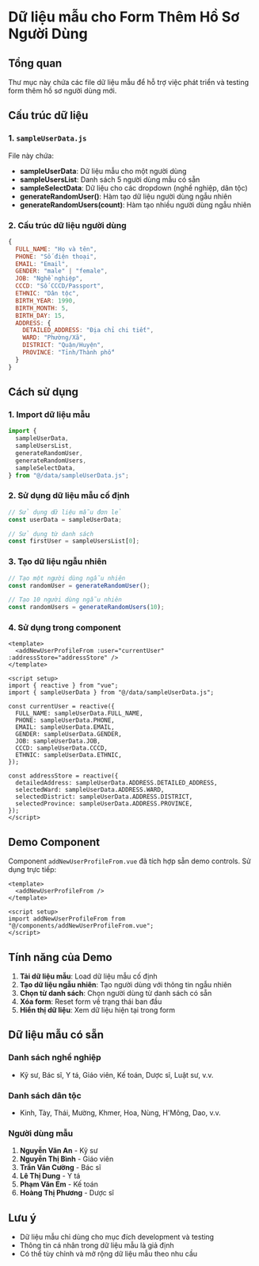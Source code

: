 # Dữ liệu mẫu cho Form Thêm Hồ Sơ Người Dùng

## Tổng quan

Thư mục này chứa các file dữ liệu mẫu để hỗ trợ việc phát triển và testing form thêm hồ sơ người dùng mới.

## Cấu trúc dữ liệu

### 1. `sampleUserData.js`

File này chứa:

- **sampleUserData**: Dữ liệu mẫu cho một người dùng
- **sampleUsersList**: Danh sách 5 người dùng mẫu có sẵn
- **sampleSelectData**: Dữ liệu cho các dropdown (nghề nghiệp, dân tộc)
- **generateRandomUser()**: Hàm tạo dữ liệu người dùng ngẫu nhiên
- **generateRandomUsers(count)**: Hàm tạo nhiều người dùng ngẫu nhiên

### 2. Cấu trúc dữ liệu người dùng

```javascript
{
  FULL_NAME: "Họ và tên",
  PHONE: "Số điện thoại",
  EMAIL: "Email",
  GENDER: "male" | "female",
  JOB: "Nghề nghiệp",
  CCCD: "Số CCCD/Passport",
  ETHNIC: "Dân tộc",
  BIRTH_YEAR: 1990,
  BIRTH_MONTH: 5,
  BIRTH_DAY: 15,
  ADDRESS: {
    DETAILED_ADDRESS: "Địa chỉ chi tiết",
    WARD: "Phường/Xã",
    DISTRICT: "Quận/Huyện",
    PROVINCE: "Tỉnh/Thành phố"
  }
}
```

## Cách sử dụng

### 1. Import dữ liệu mẫu

```javascript
import {
  sampleUserData,
  sampleUsersList,
  generateRandomUser,
  generateRandomUsers,
  sampleSelectData,
} from "@/data/sampleUserData.js";
```

### 2. Sử dụng dữ liệu mẫu cố định

```javascript
// Sử dụng dữ liệu mẫu đơn lẻ
const userData = sampleUserData;

// Sử dụng từ danh sách
const firstUser = sampleUsersList[0];
```

### 3. Tạo dữ liệu ngẫu nhiên

```javascript
// Tạo một người dùng ngẫu nhiên
const randomUser = generateRandomUser();

// Tạo 10 người dùng ngẫu nhiên
const randomUsers = generateRandomUsers(10);
```

### 4. Sử dụng trong component

```vue
<template>
  <addNewUserProfileFrom :user="currentUser" :addressStore="addressStore" />
</template>

<script setup>
import { reactive } from "vue";
import { sampleUserData } from "@/data/sampleUserData.js";

const currentUser = reactive({
  FULL_NAME: sampleUserData.FULL_NAME,
  PHONE: sampleUserData.PHONE,
  EMAIL: sampleUserData.EMAIL,
  GENDER: sampleUserData.GENDER,
  JOB: sampleUserData.JOB,
  CCCD: sampleUserData.CCCD,
  ETHNIC: sampleUserData.ETHNIC,
});

const addressStore = reactive({
  detailedAddress: sampleUserData.ADDRESS.DETAILED_ADDRESS,
  selectedWard: sampleUserData.ADDRESS.WARD,
  selectedDistrict: sampleUserData.ADDRESS.DISTRICT,
  selectedProvince: sampleUserData.ADDRESS.PROVINCE,
});
</script>
```

## Demo Component

Component `addNewUserProfileFrom.vue` đã tích hợp sẵn demo controls. Sử dụng trực tiếp:

```vue
<template>
  <addNewUserProfileFrom />
</template>

<script setup>
import addNewUserProfileFrom from "@/components/addNewUserProfileFrom.vue";
</script>
```

## Tính năng của Demo

1. **Tải dữ liệu mẫu**: Load dữ liệu mẫu cố định
2. **Tạo dữ liệu ngẫu nhiên**: Tạo người dùng với thông tin ngẫu nhiên
3. **Chọn từ danh sách**: Chọn người dùng từ danh sách có sẵn
4. **Xóa form**: Reset form về trạng thái ban đầu
5. **Hiển thị dữ liệu**: Xem dữ liệu hiện tại trong form

## Dữ liệu mẫu có sẵn

### Danh sách nghề nghiệp

- Kỹ sư, Bác sĩ, Y tá, Giáo viên, Kế toán, Dược sĩ, Luật sư, v.v.

### Danh sách dân tộc

- Kinh, Tày, Thái, Mường, Khmer, Hoa, Nùng, H'Mông, Dao, v.v.

### Người dùng mẫu

1. **Nguyễn Văn An** - Kỹ sư
2. **Nguyễn Thị Bình** - Giáo viên
3. **Trần Văn Cường** - Bác sĩ
4. **Lê Thị Dung** - Y tá
5. **Phạm Văn Em** - Kế toán
6. **Hoàng Thị Phương** - Dược sĩ

## Lưu ý

- Dữ liệu mẫu chỉ dùng cho mục đích development và testing
- Thông tin cá nhân trong dữ liệu mẫu là giả định
- Có thể tùy chỉnh và mở rộng dữ liệu mẫu theo nhu cầu
